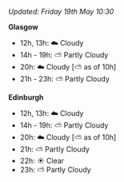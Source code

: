 *Updated: Friday 19th May 10:30*

**Glasgow**

* 12h, 13h: :cloud: Cloudy
* 14h - 19h: :partly_sunny: Partly Cloudy
* 20h: :cloud: Cloudy [:partly_sunny: as of 10h]
* 21h - 23h: :partly_sunny: Partly Cloudy

**Edinburgh**

* 12h, 13h: :cloud: Cloudy
* 14h - 19h: :partly_sunny: Partly Cloudy
* 20h: :cloud: Cloudy [:partly_sunny: as of 10h]
* 21h: :partly_sunny: Partly Cloudy
* 22h: :sunny: Clear
* 23h: :partly_sunny: Partly Cloudy
